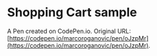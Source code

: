 # Shopping Cart sample

A Pen created on CodePen.io. Original URL: [https://codepen.io/marcoroganovic/pen/oJzpMr](https://codepen.io/marcoroganovic/pen/oJzpMr).


